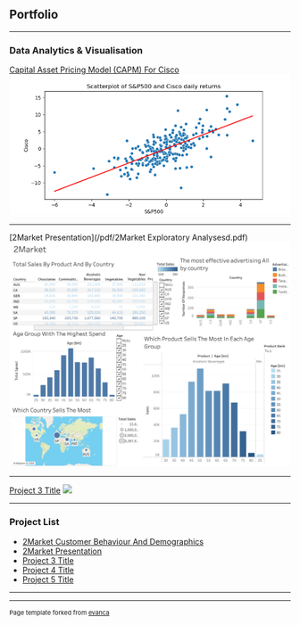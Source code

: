 ## Portfolio

---

### Data Analytics & Visualisation 

[Capital Asset Pricing Model (CAPM) For Cisco](/sample_page)
<img src="images/Scatterplot of S&P500 and Cisco daily returns.png"/>

---
[2Market Presentation](/pdf/2Market Exploratory Analysesd.pdf)
<img src="images/2Market1.png"/>

---
[Project 3 Title](http://example.com/)
<img src="images/dummy_thumbnail.jpg?raw=true"/>

---

### Project List

- [2Market Customer Behaviour And Demographics](https://meneabe.github.io/sample_page/)
- [2Market Presentation](https://meneabe.github.io/pdf/2Market%20Exploratory%20Analyses.pdf/)
- [Project 3 Title](http://example.com/)
- [Project 4 Title](http://example.com/)
- [Project 5 Title](http://example.com/)

---




---
<p style="font-size:11px">Page template forked from <a href="https://github.com/evanca/quick-portfolio">evanca</a></p>
<!-- Remove above link if you don't want to attibute -->
